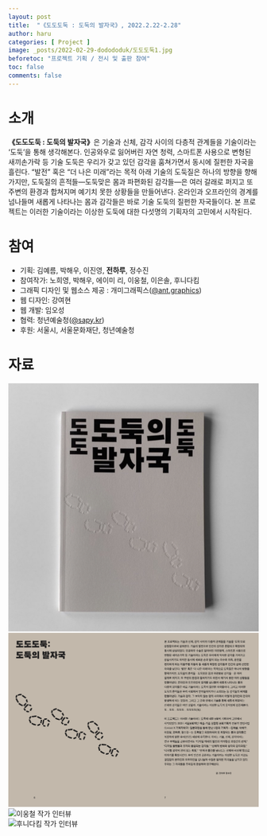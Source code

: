 ```yaml
---
layout: post
title:  "《도도도둑 : 도둑의 발자국》, 2022.2.22-2.28"
author: haru
categories: [ Project ]
image: _posts/2022-02-29-dodododuk/도도도둑1.jpg
beforetoc: "프로젝트 기획 / 전시 및 출판 참여"
toc: false
comments: false
---
```

# 소개
<b>《도도도둑 : 도둑의 발자국》</b>은 기술과 신체, 감각 사이의 다층적 관계들을 기술이라는 ‘도둑’을 통해 생각해본다. 인공와우로 잃어버린 자연 청력, 스마트폰 사용으로 변형된 새끼손가락 등 기술 도둑은 우리가 갖고 있던 감각을 훔쳐가면서 동시에 질펀한 자국을 흘린다. “발전” 혹은 “더 나은 미래”라는 목적 아래 기술의 도둑질은 하나의 방향을 향해가지만, 도둑질의 흔적들—도둑맞은 몸과 파편화된 감각들—은 여러 갈래로 퍼지고 또 주변의 환경과 합쳐지며 예기치 못한 상황들을 만들어낸다. 온라인과 오프라인의 경계를 넘나들며 새롭게 나타나는 몸과 감각들은 바로 기술 도둑의 질펀한 자국들이다. 본 프로젝트는 이러한 기술이라는 이상한 도둑에 대한 다섯명의 기획자의 고민에서 시작된다.

# 참여
- 기획: 김예름, 박해우, 이진영, **전하루**, 정수진
- 참여작가: 노희영, 박해우, 에이미 리, 이웅철, 이은솔, 후니다킴
- 그래픽 디자인 및 웹소스 제공 : 개미그래픽스([@ant.graphics](https://instagram.com/ant.graphics))
- 웹 디자인: 강여현
- 웹 개발: 임오성
- 협력: 청년예술청([@sapy.kr](https://instagram.com/sapy.kr))
- 후원: 서울시, 서울문화재단, 청년예술청

# 자료
![도도도둑 발간물](_posts/2022-02-29-dodododuk/도도도둑2.jpg)  
![도도도둑 발간물 서론](_posts/2022-02-29-dodododuk/도도도둑3.png)  
![이웅철 작가 인터뷰](_posts/2022-02-29-dodododuk/도도도둑4.png)  
![후니다킴 작가 인터뷰](_posts/2022-02-29-dodododuk/도도도둑5.png)  